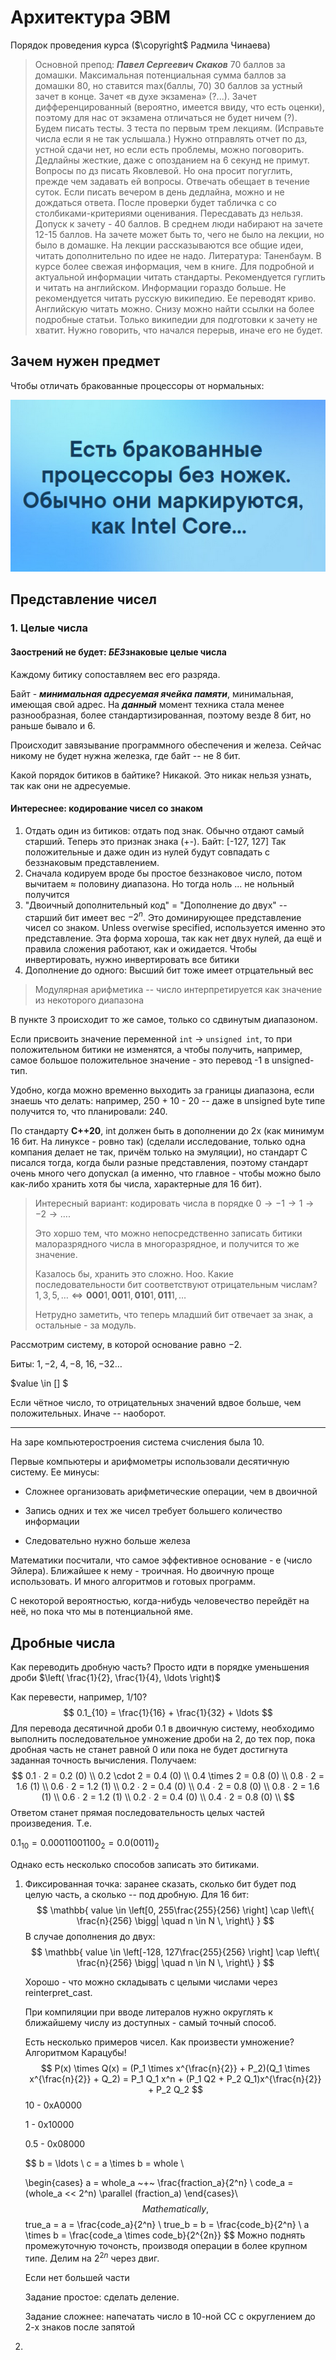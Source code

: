 # Архитектура ЭВМ

Порядок проведения курса ($\copyright$ Радмила Чинаева)

>Основной препод: ***Павел Сергеевич Скаков***
>70 баллов за домашки.
>Максимальная потенциальная сумма баллов за домашки 80, но ставится max(баллы, 70)
>30 баллов за устный зачет в конце.
>Зачет «в духе экзамена» (?...).
>Зачет дифференцированный (вероятно, имеется ввиду, что есть оценки), поэтому для нас от экзамена отличаться не будет ничем (?).
>Будем писать тесты. 3 теста по первым трем лекциям. (Исправьте числа если я не так услышала.)
>Нужно отправлять отчет по дз, устной сдачи нет, но если есть проблемы, можно поговорить.
>Дедлайны жесткие, даже с опозданием на 6 секунд не примут.
>Вопросы по дз писать Яковлевой. Но она просит погуглить, прежде чем задавать ей вопросы. Отвечать обещает в течение суток. Если писать вечером в день дедлайна, можно и не дождаться ответа.
>После проверки будет табличка с со столбиками-критериями оценивания.
>Пересдавать дз нельзя. 
>Допуск к зачету - 40 баллов.
>В среднем люди набирают на зачете 12-15 баллов.
>На зачете может быть то, чего не было на лекции, но было в домашке. На лекции рассказываются все общие идеи, читать дополнительно по идее не надо.
>Литература: Таненбаум. 
>В курсе более свежая информация, чем в книге.
>Для подробной и актуальной информации читать стандарты.
>Рекомендуется гуглить и читать на английском. Информации гораздо больше.
>Не рекомендуется читать русскую википедию. Ее переводят криво. Английскую читать можно. Снизу можно найти ссылки на более подробные статьи. Только википедии для подготовки к зачету не хватит.
>Нужно говорить, что начался перерыв, иначе его не будет.

## Зачем нужен предмет





Чтобы отличать бракованные процессоры от нормальных:

![image-20210911115842836](images/intel_core_meme.png)

## Представление чисел

### 1. Целые числа

#### Заострений не будет: *БЕЗ*знаковые целые числа

Каждому битику сопоставляем вес его разряда.

Байт - ***минимальная адресуемая ячейка памяти***, минимальная, имеющая свой адрес. На ***данный*** момент техника стала менее разнообразная, более стандартизированная, поэтому везде 8 бит, но раньше бывало и 6.

Происходит завязывание программного обеспечения и железа. Сейчас никому не будет нужна железка, где байт -- не 8 бит.

Какой порядок битиков в байтике? Никакой. Это никак нельзя узнать, так как они не адресуемые.

#### Интереснее: кодирование чисел со знаком

1. Отдать один из битиков: отдать под знак. Обычно отдают самый старший. Теперь это признак знака (+-). Байт: [-127, 127]
   Так положительные и даже один из нулей будут совпадать с беззнаковым представлением.
2. Сначала кодируем вроде бы простое беззнаковое число, потом вычитаем $\approx$ половину диапазона. Но тогда ноль ... не нольный получится
3. "Двоичный дополнительный код" = "Дополнение до двух" -- старший бит имеет вес $-2^n$. Это доминирующее представление чисел со знаком. Unless overwise specified, используется именно это представление. Эта форма хороша, так как нет двух нулей, да ещё и правила сложения работают, как и ожидается. Чтобы инвертировать, нужно инвертировать все битики 
4. Дополнение до одного: Высший бит тоже имеет отрцательный вес

>  Модулярная арифметикa -- число интерпретируется как значение из некоторого диапазона

В пункте 3 происходит то же самое, только со сдвинутым диапазоном.

Если присвоить значение переменной ```int``` $\longrightarrow$ ```unsigned int```, то при положительном битики не изменятся, а чтобы получить, например, самое большое положительное значение - это перевод -1 в unsigned-тип.

Удобно, когда можно временно выходить за границы диапазона, если знаешь что делать: например, 250 + 10 - 20 -- даже в unsigned byte типе получится то, что планировали: 240.

По стандарту **C++20**, int должен быть в дополнении до 2х (как минимум 16 бит. На линуксе - ровно так) (сделали исследование, только одна компания делает не так, причём только на эмуляции), но стандарт С писался тогда, когда были разные представления, поэтому стандарт очень много чего допускал (а именно, что главное - чтобы можно было как-либо хранить хотя бы числа, характерные для 16 бит).

> Интересный вариант: кодировать числа в порядке $0 \longrightarrow -1 \longrightarrow 1 \longrightarrow -2 \longrightarrow \ldots$. 
>
> Это хоршо тем, что можно непосредственно записать битики малоразрядного числа в многоразрядное, и получится то же значение.
>
> Казалось бы, хранить это сложно. Ноо. Какие последовательности бит соответствуют отрицательным числам?  $1, 3, 5, \ldots \Longleftrightarrow \mathbf{000}1, \mathbf{001}1, \mathbf{010}1, \mathbf{011}1, \ldots$   
>
> Нетрудно заметить, что теперь младший бит отвечает за знак, а остальные - за модуль.

Рассмотрим систему, в которой основание равно $-2$. 

Биты: $1, -2,~ 4, -8,~ 16, -32 \ldots$

$value \in [] $

Если чётное число, то отрицательных значений вдвое больше, чем положительных. Иначе -- наоборот.

___

На заре компьютеростроения система счисления была 10.

Первые компьютеры и арифмометры использовали десятичную систему. Ее минусы:

- Сложнее организовать арифметические операции, чем в двоичной

- Запись одних и тех же чисел требует большего количество информации
- Следовательно нужно больше железа

Математики посчитали, что самое эффективное основание - e (число Эйлера). Ближайшее к нему - троичная. Но двоичную проще использовать. И много алгоритмов и готовых программ.

С некоторой вероятностью, когда-нибудь человечество перейдёт на неё, но пока что мы в потенциальной яме.



## Дробные числа

Как переводить дробную часть? Просто идти в порядке уменьшения дроби $\left( \frac{1}{2}, \frac{1}{4}, \ldots \right)$

Как перевести, например, 1/10?
$$
0.1_{10} = \frac{1}{16} + \frac{1}{32} + \ldots
$$
Для перевода десятичной дроби 0.1 в двоичную систему, необходимо  выполнить последовательное умножение дроби на 2, до тех пор, пока  дробная часть не станет равной 0 или пока не будет достигнута заданная  точность вычисления. Получаем:
$$
0.1 ∙ 2 = 0.2 (0) \\ 
0.2 \cdot 2 = 0.4 (0) \\
0.4 \times 2 = 0.8 (0) \\
0.8 ∙ 2 = 1.6 (1) \\
0.6 ∙ 2 = 1.2 (1) \\
0.2 ∙ 2 = 0.4 (0) \\
0.4 ∙ 2 = 0.8 (0) \\
0.8 ∙ 2 = 1.6 (1) \\
0.6 ∙ 2 = 1.2 (1) \\
0.2 ∙ 2 = 0.4 (0) \\
0.4 ∙ 2 = 0.8 (0) \\
$$
Ответом станет прямая последовательность целых частей произведения. Т.е. 

$0.1_{10} = 0.00011001100_2 = 0.0(0011)_2$

Однако есть несколько способов записать это битиками.

1. Фиксированная точка: заранее сказать, сколько бит будет под целую часть, а сколько -- под дробную. Для 16 бит:
   $$
   \mathbb{ value \in \left[0, 255\frac{255}{256} \right] \cap \left\{ \frac{n}{256} \bigg| \quad n \in  N \, \right\} }
   $$
   В случае дополнения до двух:
   $$
   \mathbb{ value \in \left[-128, 127\frac{255}{256} \right] \cap \left\{ \frac{n}{256} \bigg| \quad n \in  N \, \right\} }
   $$
   

   Хорошо - что можно складывать с целыми числами через reinterpret_cast.

   При компиляции при вводе литералов нужно округлять к ближайшему числу из доступных - самый точный способ.


   Есть несколько примеров чисел. Как произвести умножение? Алгоритмом Карацубы!
   $$
   P(x) \times Q(x) = (P_1 \times x^{\frac{n}{2}} + P_2)(Q_1 \times x^{\frac{n}{2}} + Q_2) = P_1 Q_1 x^n + (P_1 Q2 + P_2 Q_1)x^{\frac{n}{2}} + P_2 Q_2
   $$
   10 - 0xA0000

   1   - 0x10000

   0.5 - 0x08000

   $$
   b = \ldots \\
   c = a \times b = whole \\
   
   \begin{cases}
   	a = whole_a ~+~ \frac{fraction_a}{2^n} \\
   	code_a =  (whole_a << 2^n) \parallel (fraction_a)
   \end{cases}\\
   $$
   Mathematically, 
   $$
   true\_a = a = \frac{code_a}{2^n} \\
   true\_b = b = \frac{code_b}{2^n} \\
   a \times b = \frac{code_a \times code_b}{2^{2n}}
   $$
   Можно поднять промежуточную точонсть, производя операции в более крупном типе. Делим на $2^{2n}$ через двиг.

   Если нет большей части

   Задание простое: сделать деление.

   Задание сложнее: напечатать число в 10-ной СС с округлением до 2-х знаков после запятой

2. 